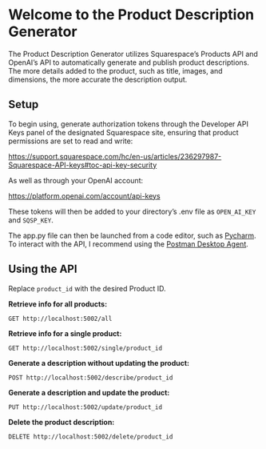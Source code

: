 # Welcome to the Product Description Generator

The Product Description Generator utilizes Squarespace’s Products API and OpenAI’s API to automatically generate and publish product descriptions. The more details added to the product, such as title, images, and dimensions, the more accurate the description output.

## Setup

To begin using, generate authorization tokens through the Developer API Keys panel of the designated Squarespace site, ensuring that product permissions are set to read and write:

https://support.squarespace.com/hc/en-us/articles/236297987-Squarespace-API-keys#toc-api-key-security

As well as through your OpenAI account:

https://platform.openai.com/account/api-keys

These tokens will then be added to your directory’s .env file as  `OPEN_AI_KEY`  and  `SQSP_KEY`.

The app.py file can then be launched from a code editor, such as  [Pycharm](https://www.jetbrains.com/pycharm/download/#section=mac). To interact with the API, I recommend using the  [Postman Desktop Agent](https://learning.postman.com/docs/getting-started/installation-and-updates/#installing-the-postman-desktop-agent).

## Using the API

Replace  `product_id`  with the desired Product ID.

**Retrieve info for all products:**

	GET http://localhost:5002/all

**Retrieve info for a single product:**

	GET http://localhost:5002/single/product_id

**Generate a description without updating the product:**

	POST http://localhost:5002/describe/product_id

**Generate a description and update the product:**

	PUT http://localhost:5002/update/product_id

**Delete the product description:**

	DELETE http://localhost:5002/delete/product_id
